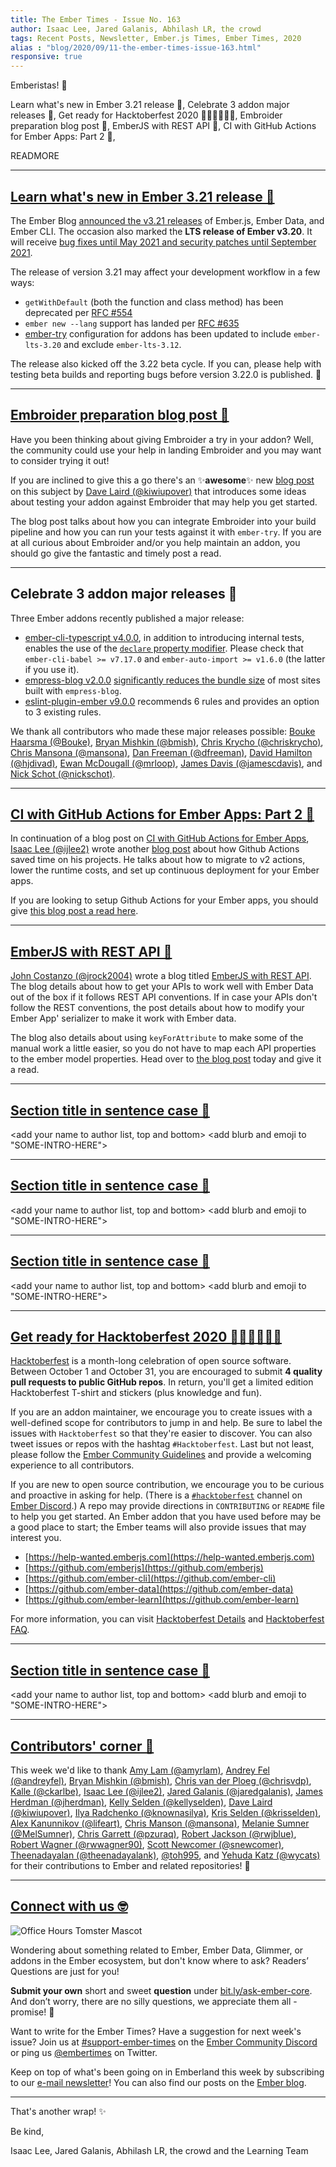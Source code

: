 ```yaml
---
title: The Ember Times - Issue No. 163
author: Isaac Lee, Jared Galanis, Abhilash LR, the crowd
tags: Recent Posts, Newsletter, Ember.js Times, Ember Times, 2020
alias : "blog/2020/09/11-the-ember-times-issue-163.html"
responsive: true
---
```


<SAYING-HELLO-IN-YOUR-FAVORITE-LANGUAGE> Emberistas! 🐹

Learn what's new in Ember 3.21 release 🎉,
Celebrate 3 addon major releases 🌟,
Get ready for Hacktoberfest 2020 👩🏽‍💻🧑🏽‍💻,
Embroider preparation blog post 📖,
EmberJS with REST API 💪,
CI with GitHub Actions for Ember Apps: Part 2 🎥,

READMORE

---

## [Learn what's new in Ember 3.21 release 🎉](https://blog.emberjs.com/2020/09/02/ember-3-21-released.html)

The Ember Blog [announced the v3.21 releases](https://blog.emberjs.com/2020/09/02/ember-3-21-released.html) of Ember.js, Ember Data, and Ember CLI. The occasion also marked the **LTS release of Ember v3.20**. It will receive [bug fixes until May 2021 and security patches until September 2021](https://emberjs.com/releases/lts).

The release of version 3.21 may affect your development workflow in a few ways:

- `getWithDefault` (both the function and class method) has been deprecated per [RFC #554](https://github.com/emberjs/rfcs/blob/master/text/0554-deprecate-getwithdefault.md)
- `ember new --lang` support has landed per [RFC #635](https://github.com/emberjs/rfcs/blob/master/text/0635-ember-new-lang.md)
- [ember-try](https://github.com/ember-cli/ember-try) configuration for addons has been updated to include `ember-lts-3.20` and exclude `ember-lts-3.12`.

The release also kicked off the 3.22 beta cycle. If you can, please help with testing beta builds and reporting bugs before version 3.22.0 is published. 💜

---

## [Embroider preparation blog post 📖](https://medium.com/@kiwiupover/embroider-preparation-14d59edafc0b)

Have you been thinking about giving Embroider a try in your addon? Well, the community could use your help in landing Embroider and you may want to consider trying it out! 

If you are inclined to give this a go there's an ✨**awesome**✨ new [blog post](https://medium.com/@kiwiupover/embroider-preparation-14d59edafc0b) on this subject by [Dave Laird (@kiwiupover)](https://github.com/kiwiupover) that introduces some ideas about testing your addon against Embroider that may help you get started.

The blog post talks about how you can integrate Embroider into your build pipeline and how you can run your tests against it with `ember-try`. If you are at all curious about Embroider and/or you help maintain an addon, you should go give the fantastic and timely post a read.

---

## Celebrate 3 addon major releases 🌟

Three Ember addons recently published a major release:

- [ember-cli-typescript v4.0.0](https://github.com/typed-ember/ember-cli-typescript/releases/tag/v4.0.0), in addition to introducing internal tests, enables the use of the [`declare` property modifier](https://www.typescriptlang.org/docs/handbook/release-notes/typescript-3-7.html#the-usedefineforclassfields-flag-and-the-declare-property-modifier). Please check that `ember-cli-babel >= v7.17.0` and `ember-auto-import >= v1.6.0` (the latter if you use it).
- [empress-blog v2.0.0](https://github.com/empress/empress-blog/releases/tag/v2.0.0) [significantly reduces the bundle size](https://twitter.com/real_ate/status/1301536390845534208) of most sites built with `empress-blog`. 
- [eslint-plugin-ember v9.0.0](https://github.com/ember-cli/eslint-plugin-ember/releases/tag/v9.0.0) recommends 6 rules and provides an option to 3 existing rules.

We thank all contributors who made these major releases possible: [Bouke Haarsma (@Bouke)](https://github.com/Bouke), [Bryan Mishkin (@bmish)](https://github.com/bmish), [Chris Krycho (@chriskrycho)](https://github.com/chriskrycho), [Chris Mansona (@mansona)](https://github.com/mansona), [Dan Freeman (@dfreeman)](https://github.com/dfreeman), [David Hamilton (@hjdivad)](https://github.com/hjdivad), [Ewan McDougall (@mrloop)](https://github.com/mrloop), [James Davis (@jamescdavis)](https://github.com/jamescdavis), and [Nick Schot (@nickschot)](https://github.com/nickschot).

---

## [CI with GitHub Actions for Ember Apps: Part 2 🎥](https://crunchingnumbers.live/2020/08/31/ci-with-github-actions-for-ember-apps-part-2/)

In continuation of a blog post on [CI with GitHub Actions for Ember Apps](https://crunchingnumbers.live/2020/03/17/ci-with-github-actions-for-ember-apps/), [Isaac Lee (@ijlee2)](https://github.com/ijlee2) wrote another [blog post](https://crunchingnumbers.live/2020/08/31/ci-with-github-actions-for-ember-apps-part-2/) about how Github Actions saved time on his projects. He talks about how to migrate to v2 actions, lower the runtime costs, and set up continuous deployment for your Ember apps.

If you are looking to setup Github Actions for your Ember apps, you should give [this blog post a read here](https://crunchingnumbers.live/2020/03/17/ci-with-github-actions-for-ember-apps/).

---

## [EmberJS with REST API 💪](https://github.com/ember-learn/ember-blog/pull/768)

[John Costanzo (@jrock2004)](https://twitter.com/jrock2004) wrote a blog titled [EmberJS with REST API](https://github.com/ember-learn/ember-blog/pull/768). The blog details about how to get your APIs to work well with Ember Data out of the box if it follows REST API conventions. If in case your APIs don't follow the REST conventions, the post details about how to modify your Ember App' serializer to make it work with Ember data. 

The blog also details about using `keyForAttribute` to make some of the manual work a little easier, so you do not have to map each API properties to the ember model properties. Head over to [the blog post](https://github.com/ember-learn/ember-blog/pull/768) today and give it a read.

---

## [Section title in sentence case 🐹](section-url)

<change section title emoji>
<consider adding some bold to your paragraph>
<please include link to external article/repo/etc in paragraph / body text, not just header title above>

<add your name to author list, top and bottom>
<add blurb and emoji to "SOME-INTRO-HERE">

---

## [Section title in sentence case 🐹](section-url)

<change section title emoji>
<consider adding some bold to your paragraph>
<please include link to external article/repo/etc in paragraph / body text, not just header title above>

<add your name to author list, top and bottom>
<add blurb and emoji to "SOME-INTRO-HERE">

---

## [Section title in sentence case 🐹](section-url)

<change section title emoji>
<consider adding some bold to your paragraph>
<please include link to external article/repo/etc in paragraph / body text, not just header title above>

<add your name to author list, top and bottom>
<add blurb and emoji to "SOME-INTRO-HERE">

---

## [Get ready for Hacktoberfest 2020 👩🏽‍💻🧑🏽‍💻](https://hacktoberfest.digitalocean.com/)

[Hacktoberfest](https://hacktoberfest.digitalocean.com/) is a month-long celebration of open source software. Between October 1 and October 31, you are encouraged to submit **4 quality pull requests to public GitHub repos**. In return, you'll get a limited edition Hacktoberfest T-shirt and stickers (plus knowledge and fun).

If you are an addon maintainer, we encourage you to create issues with a well-defined scope for contributors to jump in and help. Be sure to label the issues with `Hacktoberfest` so that they're easier to discover. You can also tweet issues or repos with the hashtag `#Hacktoberfest`. Last but not least, please follow the [Ember Community Guidelines](https://emberjs.com/guidelines) and provide a welcoming experience to all contributors.

If you are new to open source contribution, we encourage you to be curious and proactive in asking for help. (There is a [`#hacktoberfest`](https://discord.com/channels/480462759797063690/496453502298750988) channel on [Ember Discord](https://discord.gg/emberjs).) A repo may provide directions in `CONTRIBUTING` or `README` file to help you get started. An Ember addon that you have used before may be a good place to start; the Ember teams will also provide issues that may interest you.

- [https://help-wanted.emberjs.com](https://help-wanted.emberjs.com)
- [https://github.com/emberjs](https://github.com/emberjs)
- [https://github.com/ember-cli](https://github.com/ember-cli)
- [https://github.com/ember-data](https://github.com/ember-data)
- [https://github.com/ember-learn](https://github.com/ember-learn)

For more information, you can visit [Hacktoberfest Details](https://hacktoberfest.digitalocean.com/details) and [Hacktoberfest FAQ](https://hacktoberfest.digitalocean.com/faq).

---

## [Section title in sentence case 🐹](section-url)

<change section title emoji>
<consider adding some bold to your paragraph>
<please include link to external article/repo/etc in paragraph / body text, not just header title above>

<add your name to author list, top and bottom>
<add blurb and emoji to "SOME-INTRO-HERE">

---

## [Contributors' corner 👏](https://guides.emberjs.com/release/contributing/repositories/)

<p>This week we'd like to thank <a href="https://github.com/amyrlam" rel="noopener noreferrer" target="_blank">Amy Lam (@amyrlam)</a>, <a href="https://github.com/andreyfel" rel="noopener noreferrer" target="_blank">Andrey Fel (@andreyfel)</a>, <a href="https://github.com/bmish" rel="noopener noreferrer" target="_blank">Bryan Mishkin (@bmish)</a>, <a href="https://github.com/chrisvdp" rel="noopener noreferrer" target="_blank">Chris van der Ploeg (@chrisvdp)</a>, <a href="https://github.com/ckarlbe" rel="noopener noreferrer" target="_blank">Kalle (@ckarlbe)</a>, <a href="https://github.com/ijlee2" rel="noopener noreferrer" target="_blank">Isaac Lee (@ijlee2)</a>, <a href="https://github.com/jaredgalanis" rel="noopener noreferrer" target="_blank">Jared Galanis (@jaredgalanis)</a>, <a href="https://github.com/jherdman" rel="noopener noreferrer" target="_blank">James Herdman (@jherdman)</a>, <a href="https://github.com/kellyselden" rel="noopener noreferrer" target="_blank">Kelly Selden (@kellyselden)</a>, <a href="https://github.com/kiwiupover" rel="noopener noreferrer" target="_blank">Dave Laird (@kiwiupover)</a>, <a href="https://github.com/knownasilya" rel="noopener noreferrer" target="_blank">Ilya Radchenko (@knownasilya)</a>, <a href="https://github.com/krisselden" rel="noopener noreferrer" target="_blank">Kris Selden (@krisselden)</a>, <a href="https://github.com/lifeart" rel="noopener noreferrer" target="_blank">Alex Kanunnikov (@lifeart)</a>, <a href="https://github.com/mansona" rel="noopener noreferrer" target="_blank">Chris Manson (@mansona)</a>, <a href="https://github.com/MelSumner" rel="noopener noreferrer" target="_blank">Melanie Sumner (@MelSumner)</a>, <a href="https://github.com/pzuraq" rel="noopener noreferrer" target="_blank">Chris Garrett (@pzuraq)</a>, <a href="https://github.com/rwjblue" rel="noopener noreferrer" target="_blank">Robert Jackson (@rwjblue)</a>, <a href="https://github.com/rwwagner90" rel="noopener noreferrer" target="_blank">Robert Wagner (@rwwagner90)</a>, <a href="https://github.com/snewcomer" rel="noopener noreferrer" target="_blank">Scott Newcomer (@snewcomer)</a>, <a href="https://github.com/theenadayalank" rel="noopener noreferrer" target="_blank">Theenadayalan (@theenadayalank)</a>, <a href="https://github.com/toh995" rel="noopener noreferrer" target="_blank">@toh995</a>, and <a href="https://github.com/wycats" rel="noopener noreferrer" target="_blank">Yehuda Katz (@wycats)</a> for their contributions to Ember and related repositories! 💖</p>

---

## [Connect with us 🤓](https://docs.google.com/forms/d/e/1FAIpQLScqu7Lw_9cIkRtAiXKitgkAo4xX_pV1pdCfMJgIr6Py1V-9Og/viewform)

<div class="blog-row">
  <img class="float-right small transparent padded" alt="Office Hours Tomster Mascot" title="Readers' Questions" src="/images/tomsters/officehours.png" />

  <p>Wondering about something related to Ember, Ember Data, Glimmer, or addons in the Ember ecosystem, but don't know where to ask? Readers’ Questions are just for you!</p>

  <p><strong>Submit your own</strong> short and sweet <strong>question</strong> under <a href="https://bit.ly/ask-ember-core" target="rq">bit.ly/ask-ember-core</a>. And don’t worry, there are no silly questions, we appreciate them all - promise! 🤞</p>

  <p>Want to write for the Ember Times? Have a suggestion for next week's issue? Join us at <a href="https://discordapp.com/channels/480462759797063690/485450546887786506">#support-ember-times</a> on the <a href="https://discordapp.com/invite/zT3asNS">Ember Community Discord</a> or ping us <a href="https://twitter.com/embertimes">@embertimes</a> on Twitter.</p>

  <p>Keep on top of what's been going on in Emberland this week by subscribing to our <a href="https://the-emberjs-times.ongoodbits.com/">e-mail newsletter</a>! You can also find our posts on the <a href="https://emberjs.com/blog/tags/newsletter.html">Ember blog</a>.</p>
</div>

---

That's another wrap! ✨

Be kind,

Isaac Lee, Jared Galanis, Abhilash LR, the crowd and the Learning Team
